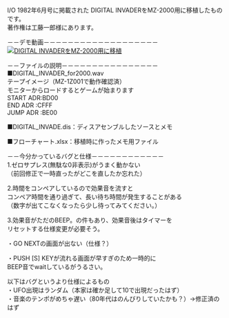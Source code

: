 I/O 1982年6月号に掲載された
DIGITAL INVADERをMZ-2000用に移植したものです。  
著作権は工藤一郎様にあります。  

－－デモ動画－－－－－－－－－－－－－－－－－－－  
[![DIGITAL INVADERをMZ-2000用に移植](https://img.youtube.com/vi/xXplv1aI-i4/0.jpg)](https://www.youtube.com/watch?v=xXplv1aI-i4)

－－ファイルの説明－－－－－－－－－－－－－－－－  
■DIGITAL_INVADER_for2000.wav  
テープイメージ（MZ-1Z001で動作確認済）  
モニターからロードするとゲームが始まります  
START ADR:BD00  
END ADR  :CFFF  
JUMP ADR :BE00  
  
■DIGITAL_INVADE.dis：ディスアセンブルしたソースとメモ  
  
■フローチャート.xlsx：移植時に作ったメモ用ファイル  
  
－－今分かっているバグと仕様－－－－－－－－－－－－  
1.ゼロサプレス(無駄な0非表示)がうまく動かない  
（前回修正で一時直ったがどこを直したか忘れた）  
  
2.時間をコンペアしているので効果音を流すと  
コンペア時間を通り過ぎて、長い待ち時間が発生することがある  
（数字が出てこなくなったら少し待ってみてください。）  
  
3.効果音がただのBEEP。の件もあり、効果音後はタイマーを  
リセットする仕様変更が必要そう。  
  
・GO NEXTの画面が出ない（仕様？）  
  
・PUSH [S] KEYが流れる画面が早すぎのため一時的に  
BEEP音でwaitしているがうるさい。  
  
以下はバグというより仕様によるもの  
・UFO出現はランダム（本家は確か足して10で出現だったはず）  
・音楽のテンポがめちゃ遅い（80年代はのんびりしていたかも？）→修正済のはず  
